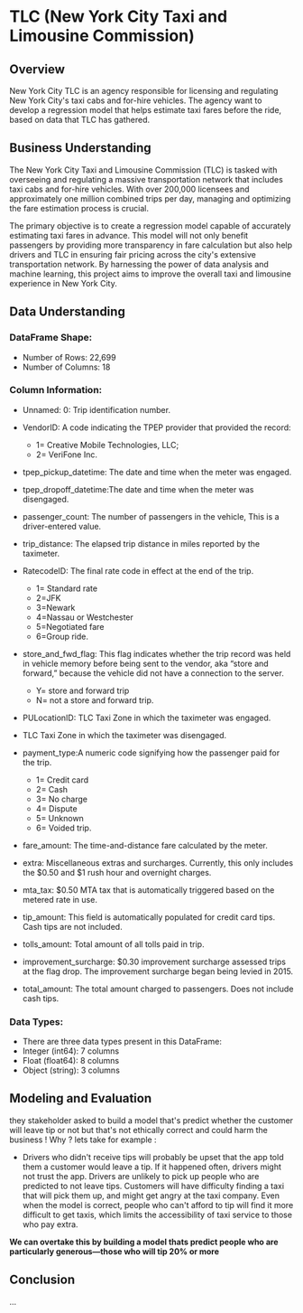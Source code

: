 # TLC (New York City Taxi and Limousine Commission)

## Overview
New York City TLC is an agency responsible for licensing and regulating New York City's taxi cabs and for-hire vehicles. The agency want to develop a regression model that helps estimate taxi fares before the ride, based on data that TLC has gathered. 

## Business Understanding
The New York City Taxi and Limousine Commission (TLC) is tasked with overseeing and regulating a massive transportation network that includes taxi cabs and for-hire vehicles. With over 200,000 licensees and approximately one million combined trips per day, managing and optimizing the fare estimation process is crucial.

The primary objective is to create a regression model capable of accurately estimating taxi fares in advance. This model will not only benefit passengers by providing more transparency in fare calculation but also help drivers and TLC in ensuring fair pricing across the city's extensive transportation network. By harnessing the power of data analysis and machine learning, this project aims to improve the overall taxi and limousine experience in New York City.

## Data Understanding
### DataFrame Shape:
- Number of Rows: 22,699
- Number of Columns: 18

### Column Information:
- Unnamed: 0: Trip identification number.

- VendorID: A code indicating the TPEP provider that provided the record:
    - 1= Creative Mobile Technologies, LLC; 
    - 2= VeriFone Inc.

- tpep_pickup_datetime: The date and time when the meter was engaged. 

- tpep_dropoff_datetime:The date and time when the meter was disengaged.

- passenger_count: The number of passengers in the vehicle, This is a driver-entered value.

- trip_distance: The elapsed trip distance in miles reported by the taximeter.

- RatecodeID: The final rate code in effect at the end of the trip. 
    - 1= Standard rate 
    - 2=JFK 
    - 3=Newark 
    - 4=Nassau or Westchester 
    - 5=Negotiated fare 
    - 6=Group ride.

- store_and_fwd_flag: This flag indicates whether the trip record was held in vehicle memory before being sent to the vendor, aka “store and forward,”  because the vehicle did not have a connection to the server. 
    - Y= store and forward trip 
    - N= not a store and forward trip.

- PULocationID: TLC Taxi Zone in which the taximeter was engaged.

- TLC Taxi Zone in which the taximeter was disengaged.

- payment_type:A numeric code signifying how the passenger paid for the trip.  
    - 1= Credit card 
    - 2= Cash 
    - 3= No charge 
    - 4= Dispute 
    - 5= Unknown 
    - 6= Voided trip.

- fare_amount: The time-and-distance fare calculated by the meter.

- extra: Miscellaneous extras and surcharges. Currently, this only includes the $0.50 and $1 rush hour and overnight charges.

- mta_tax: $0.50 MTA tax that is automatically triggered based on the metered rate in use.

- tip_amount: This field is automatically populated for credit card tips. Cash tips are not included.

- tolls_amount: Total amount of all tolls paid in trip.

- improvement_surcharge: $0.30 improvement surcharge assessed trips at the flag drop. The  improvement surcharge began being levied in 2015.

- total_amount: The total amount charged to passengers. Does not include cash tips.

### Data Types:
- There are three data types present in this DataFrame:
- Integer (int64): 7 columns
- Float (float64): 8 columns
- Object (string): 3 columns

## Modeling and Evaluation
they stakeholder asked to build a model that's  predict whether the customer will leave tip or not but that's not ethically correct and could harm the business ! Why ? lets take for example :

- Drivers who didn't receive tips will probably be upset that the app told them a customer would leave a tip. If it happened often, drivers might not trust the app. Drivers are unlikely to pick up people who are predicted to not leave tips. Customers will have difficulty finding a taxi that will pick them up, and might get angry at the taxi company. Even when the model is correct, people who can't afford to tip will find it more difficult to get taxis, which limits the accessibility of taxi service to those who pay extra.

**We can overtake this by building a model thats predict people who are particularly generous—those who will tip 20% or more**

## Conclusion
...